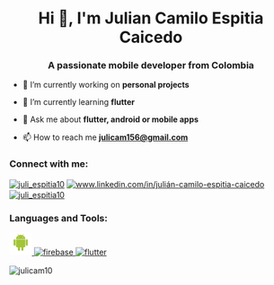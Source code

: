 <h1 align="center">Hi 👋, I'm Julian Camilo Espitia Caicedo</h1>
<h3 align="center">A passionate mobile developer from Colombia</h3>

- 🔭 I’m currently working on **personal projects**

- 🌱 I’m currently learning **flutter**

- 💬 Ask me about **flutter, android or mobile apps**

- 📫 How to reach me **julicam156@gmail.com**

<h3 align="left">Connect with me:</h3>
<p align="left">
<a href="https://twitter.com/juli_espitia10" target="blank"><img align="center" src="https://raw.githubusercontent.com/rahuldkjain/github-profile-readme-generator/master/src/images/icons/Social/twitter.svg" alt="juli_espitia10" height="30" width="40" /></a>
<a href="https://linkedin.com/in/www.linkedin.com/in/julián-camilo-espitia-caicedo" target="blank"><img align="center" src="https://raw.githubusercontent.com/rahuldkjain/github-profile-readme-generator/master/src/images/icons/Social/linked-in-alt.svg" alt="www.linkedin.com/in/julián-camilo-espitia-caicedo" height="30" width="40" /></a>
<a href="https://instagram.com/juli_espitia10" target="blank"><img align="center" src="https://raw.githubusercontent.com/rahuldkjain/github-profile-readme-generator/master/src/images/icons/Social/instagram.svg" alt="juli_espitia10" height="30" width="40" /></a>
</p>

<h3 align="left">Languages and Tools:</h3>
<p align="left"> <a href="https://developer.android.com" target="_blank" rel="noreferrer"> <img src="https://raw.githubusercontent.com/devicons/devicon/master/icons/android/android-original-wordmark.svg" alt="android" width="40" height="40"/> </a> <a href="https://firebase.google.com/" target="_blank" rel="noreferrer"> <img src="https://www.vectorlogo.zone/logos/firebase/firebase-icon.svg" alt="firebase" width="40" height="40"/> </a> <a href="https://flutter.dev" target="_blank" rel="noreferrer"> <img src="https://www.vectorlogo.zone/logos/flutterio/flutterio-icon.svg" alt="flutter" width="40" height="40"/> </a> </p>

<p><img align="center" src="https://github-readme-stats.vercel.app/api/top-langs?username=julicam10&show_icons=true&locale=en&layout=compact" alt="julicam10" /></p>

